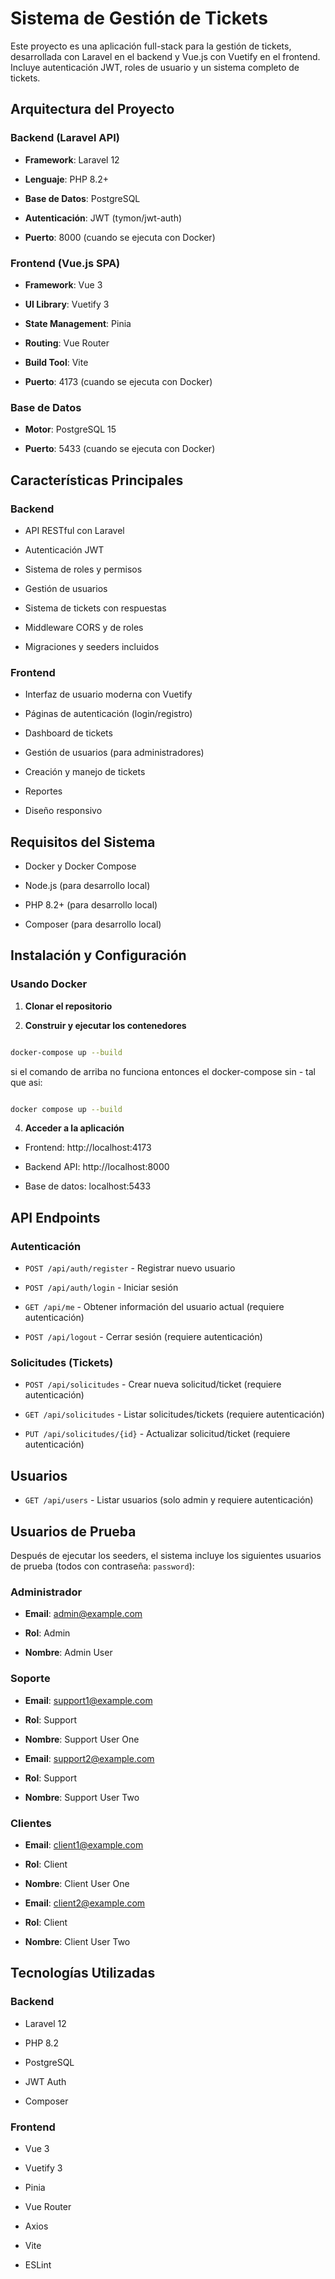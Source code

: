 # Sistema de Gestión de Tickets

Este proyecto es una aplicación full-stack para la gestión de tickets, desarrollada con Laravel en el backend y Vue.js con Vuetify en el frontend. Incluye autenticación JWT, roles de usuario y un sistema completo de tickets.

## Arquitectura del Proyecto

### Backend (Laravel API)

- **Framework**: Laravel 12

- **Lenguaje**: PHP 8.2+

- **Base de Datos**: PostgreSQL

- **Autenticación**: JWT (tymon/jwt-auth)

- **Puerto**: 8000 (cuando se ejecuta con Docker)

### Frontend (Vue.js SPA)

- **Framework**: Vue 3

- **UI Library**: Vuetify 3

- **State Management**: Pinia

- **Routing**: Vue Router

- **Build Tool**: Vite

- **Puerto**: 4173 (cuando se ejecuta con Docker)

### Base de Datos

- **Motor**: PostgreSQL 15

- **Puerto**: 5433 (cuando se ejecuta con Docker)

## Características Principales

### Backend

- API RESTful con Laravel

- Autenticación JWT

- Sistema de roles y permisos

- Gestión de usuarios

- Sistema de tickets con respuestas

- Middleware CORS y de roles

- Migraciones y seeders incluidos

### Frontend

- Interfaz de usuario moderna con Vuetify

- Páginas de autenticación (login/registro)

- Dashboard de tickets

- Gestión de usuarios (para administradores)

- Creación y manejo de tickets

- Reportes

- Diseño responsivo

## Requisitos del Sistema

- Docker y Docker Compose

- Node.js (para desarrollo local)

- PHP 8.2+ (para desarrollo local)

- Composer (para desarrollo local)

## Instalación y Configuración

### Usando Docker

1. **Clonar el repositorio**

2. **Construir y ejecutar los contenedores**

```bash

docker-compose up --build

```

si el comando de arriba no funciona entonces el docker-compose sin - tal que asi:

```bash

docker compose up --build

```

4. **Acceder a la aplicación**

- Frontend: http://localhost:4173

- Backend API: http://localhost:8000

- Base de datos: localhost:5433

## API Endpoints

### Autenticación

- `POST /api/auth/register` - Registrar nuevo usuario

- `POST /api/auth/login` - Iniciar sesión

- `GET /api/me` - Obtener información del usuario actual (requiere autenticación)

- `POST /api/logout` - Cerrar sesión (requiere autenticación)

### Solicitudes (Tickets)

- `POST /api/solicitudes` - Crear nueva solicitud/ticket (requiere autenticación)

- `GET /api/solicitudes` - Listar solicitudes/tickets (requiere autenticación)

- `PUT /api/solicitudes/{id}` - Actualizar solicitud/ticket (requiere autenticación)

## Usuarios

- `GET /api/users` - Listar usuarios (solo admin y requiere autenticación)

## Usuarios de Prueba

Después de ejecutar los seeders, el sistema incluye los siguientes usuarios de prueba (todos con contraseña: `password`):

### Administrador

- **Email**: admin@example.com

- **Rol**: Admin

- **Nombre**: Admin User

### Soporte

- **Email**: support1@example.com

- **Rol**: Support

- **Nombre**: Support User One

- **Email**: support2@example.com

- **Rol**: Support

- **Nombre**: Support User Two

### Clientes

- **Email**: client1@example.com

- **Rol**: Client

- **Nombre**: Client User One

- **Email**: client2@example.com

- **Rol**: Client

- **Nombre**: Client User Two

## Tecnologías Utilizadas

### Backend

- Laravel 12

- PHP 8.2

- PostgreSQL

- JWT Auth

- Composer

### Frontend

- Vue 3

- Vuetify 3

- Pinia

- Vue Router

- Axios

- Vite

- ESLint
